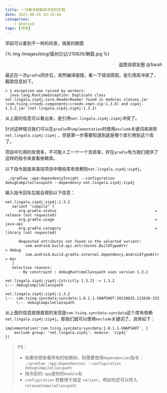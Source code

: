 ```yaml
---
title: 一次解决依赖库冲突的历程
date: 2021-08-26 18:15:44
categories:
    - Android
tags: [冲突]
---
```


早起可以看到不一样的风景，很美的朝霞

{% img /images/blog/猿创日记/210826/朝霞.jpg %}

<p align="right">盗图自朋友圈 @Sarah</p>

最近在一次`gradle`同步后，突然编译报错，看一下错误原因，是引用库冲突了，截取信息如下。

```
> 1 exception was raised by workers:
  java.lang.RuntimeException: Duplicate class net.lingala.zip4j.core.HeaderReader found in modules classes.jar (com.tsing.croods.components:croods-cmpt-zip:1.3.8) and zip4j-1.3.2.jar (net.lingala.zip4j:zip4j:1.3.2)
```
从上面的信息可以看出来，是引用`net.lingala.zip4j:zip4j`冲突了。

针对这种情况我们可以在`gradle`中`implementation`时使用`exclude`关键词来排除`net.lingala.zip4j:zip4j` ，但是第一步需要知道到底是哪个库引用到这个库了。

项目中引用的库很多，不可能人工一个一个去排查，好在`gradle`有为我们提供了这样的指令来查看依赖库。

<!--more-->

以下指令就是来查找项目中哪些库有依赖到`net.lingala.zip4j:zip4j`。
```
 ./gradlew :app:dependencyInsight --configuration debugCompileClasspath --dependency net.lingala.zip4j:zip4j
 ```
 输入指令回车后就会得到以下信息：
 
```
net.lingala.zip4j:zip4j:1.3.2
   variant "compile" [
      org.gradle.status                                            = release (not requested)
      org.gradle.usage                                             = java-api
      org.gradle.category                                          = library (not requested)

      Requested attributes not found in the selected variant:
         com.android.build.api.attributes.BuildTypeAttr               = debug
         com.android.build.gradle.internal.dependency.AndroidTypeAttr = Aar
   ]
   Selection reasons:
      - By constraint : debugRuntimeClasspath uses version 1.3.2

net.lingala.zip4j:zip4j:{strictly 1.3.2} -> 1.3.2
\--- debugCompileClasspath

net.lingala.zip4j:zip4j:1.3.2
\--- com.tsing.syncdata:syncdata:1.0.1.1-SNAPSHOT:20210825.112636-153
     \--- debugCompileClasspath
```
从上面的信息就很直观的发现是`com.tsing.syncdata:syncdata`这个库有依赖`net.lingala.zip4j:zip4j`。那我们就可以使用`exclude`关键词了。具体如下：

```
implementation('com.tsing.syncdata:syncdata:1.0.1.1-SNAPSHOT', {
    exclude group: 'net.lingala.zip4j', module: 'zip4j'
})
```

> PS：
> * 如果你想查看所有的依赖树，则需要使用`dependencies`指令：
`./gradlew :app:dependencies --configuration debugCompileClasspath`
> * 指令前的`:app`是你的`module`名
> * `configuration` 参数用于指定 `variant`，例如你还可以传入 `releaseCompileClasspath`